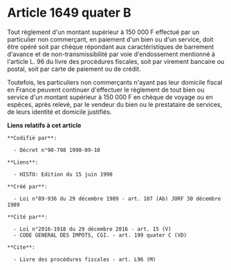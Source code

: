 # Article 1649 quater B

Tout règlement d'un montant supérieur à 150 000 F effectué par un particulier non commerçant, en paiement d'un bien ou d'un
service, doit être opéré soit par chèque répondant aux caractéristiques de barrement d'avance et de non-transmissibilité par
voie d'endossement mentionné à l'article L. 96 du livre des procédures fiscales, soit par virement bancaire ou postal, soit
par carte de paiement ou de crédit.

Toutefois, les particuliers non commerçants n'ayant pas leur domicile fiscal en France peuvent continuer d'effectuer le
règlement de tout bien ou service d'un montant supérieur à 150 000 F en chèque de voyage ou en espèces, après relevé, par le
vendeur du bien ou le prestataire de services, de leurs identité et domicile justifiés.

**Liens relatifs à cet article**

	**Codifié par**:

	  - Décret n°90-798 1990-09-10

	**Liens**:

	  - HISTO: Edition du 15 juin 1990

	**Créé par**:

	  - Loi n°89-936 du 29 décembre 1989 - art. 107 (Ab) JORF 30 décembre 1989

	**Cité par**:

	  - Loi n°2016-1918 du 29 décembre 2016 - art. 15 (V)
	  - CODE GENERAL DES IMPOTS, CGI. - art. 199 quater C (VD)

	**Cite**:

	  - Livre des procédures fiscales - art. L96 (M)
